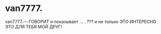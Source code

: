 # van7777.
van7777.---ГОВОРИТ и показывает ... . ??? и не только ЭТО ИНТЕРЕСНО ЭТО ДЛЯ ТЕБЯ МОЙ ДРУГ!﻿
